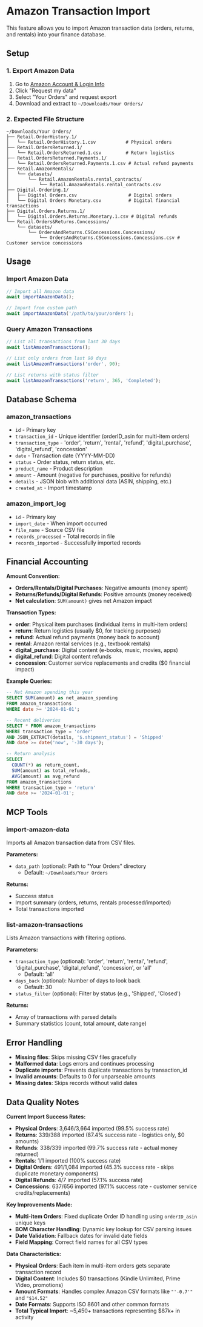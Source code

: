 # Amazon Transaction Import

This feature allows you to import Amazon transaction data (orders, returns, and rentals) into your finance database.

## Setup

### 1. Export Amazon Data
1. Go to [Amazon Account & Login Info](https://www.amazon.com/gp/privacyprefs/manager)
2. Click "Request my data" 
3. Select "Your Orders" and request export
4. Download and extract to `~/Downloads/Your Orders/`

### 2. Expected File Structure
```
~/Downloads/Your Orders/
├── Retail.OrderHistory.1/
│   └── Retail.OrderHistory.1.csv           # Physical orders
├── Retail.OrdersReturned.1/
│   └── Retail.OrdersReturned.1.csv         # Return logistics
├── Retail.OrdersReturned.Payments.1/
│   └── Retail.OrdersReturned.Payments.1.csv # Actual refund payments
├── Retail.AmazonRentals/
│   └── datasets/
│       └── Retail.AmazonRentals.rental_contracts/
│           └── Retail.AmazonRentals.rental_contracts.csv
├── Digital-Ordering.1/
│   ├── Digital Orders.csv                   # Digital orders
│   └── Digital Orders Monetary.csv          # Digital financial transactions
├── Digital.Orders.Returns.1/
│   └── Digital.Orders.Returns.Monetary.1.csv # Digital refunds
└── Retail.Orders&Returns.Concessions/
    └── datasets/
        └── OrdersAndReturns.CSConcessions.Concessions/
            └── OrdersAndReturns.CSConcessions.Concessions.csv # Customer service concessions
```

## Usage

### Import Amazon Data
```typescript
// Import all Amazon data
await importAmazonData();

// Import from custom path
await importAmazonData('/path/to/your/orders');
```

### Query Amazon Transactions
```typescript
// List all transactions from last 30 days
await listAmazonTransactions();

// List only orders from last 90 days
await listAmazonTransactions('order', 90);

// List returns with status filter
await listAmazonTransactions('return', 365, 'Completed');
```

## Database Schema

### amazon_transactions
- `id` - Primary key
- `transaction_id` - Unique identifier (orderID_asin for multi-item orders)
- `transaction_type` - 'order', 'return', 'rental', 'refund', 'digital_purchase', 'digital_refund', 'concession'
- `date` - Transaction date (YYYY-MM-DD)
- `status` - Order status, return status, etc.
- `product_name` - Product description
- `amount` - Amount (negative for purchases, positive for refunds)
- `details` - JSON blob with additional data (ASIN, shipping, etc.)
- `created_at` - Import timestamp

### amazon_import_log
- `id` - Primary key
- `import_date` - When import occurred
- `file_name` - Source CSV file
- `records_processed` - Total records in file
- `records_imported` - Successfully imported records

## Financial Accounting

**Amount Convention:**
- **Orders/Rentals/Digital Purchases**: Negative amounts (money spent)
- **Returns/Refunds/Digital Refunds**: Positive amounts (money received)
- **Net calculation**: `SUM(amount)` gives net Amazon impact

**Transaction Types:**
- **order**: Physical item purchases (individual items in multi-item orders)
- **return**: Return logistics (usually $0, for tracking purposes)
- **refund**: Actual refund payments (money back to account)
- **rental**: Amazon rental services (e.g., textbook rentals)
- **digital_purchase**: Digital content (e-books, music, movies, apps)
- **digital_refund**: Digital content refunds
- **concession**: Customer service replacements and credits ($0 financial impact)

**Example Queries:**
```sql
-- Net Amazon spending this year
SELECT SUM(amount) as net_amazon_spending 
FROM amazon_transactions 
WHERE date >= '2024-01-01';

-- Recent deliveries
SELECT * FROM amazon_transactions 
WHERE transaction_type = 'order' 
AND JSON_EXTRACT(details, '$.shipment_status') = 'Shipped'
AND date >= date('now', '-30 days');

-- Return analysis
SELECT 
  COUNT(*) as return_count,
  SUM(amount) as total_refunds,
  AVG(amount) as avg_refund
FROM amazon_transactions 
WHERE transaction_type = 'return' 
AND date >= '2024-01-01';
```

## MCP Tools

### import-amazon-data
Imports all Amazon transaction data from CSV files.

**Parameters:**
- `data_path` (optional): Path to "Your Orders" directory
  - Default: `~/Downloads/Your Orders`

**Returns:**
- Success status
- Import summary (orders, returns, rentals processed/imported)
- Total transactions imported

### list-amazon-transactions
Lists Amazon transactions with filtering options.

**Parameters:**
- `transaction_type` (optional): 'order', 'return', 'rental', 'refund', 'digital_purchase', 'digital_refund', 'concession', or 'all'
  - Default: 'all'
- `days_back` (optional): Number of days to look back
  - Default: 30
- `status_filter` (optional): Filter by status (e.g., 'Shipped', 'Closed')

**Returns:**
- Array of transactions with parsed details
- Summary statistics (count, total amount, date range)

## Error Handling

- **Missing files**: Skips missing CSV files gracefully
- **Malformed data**: Logs errors and continues processing
- **Duplicate imports**: Prevents duplicate transactions by transaction_id
- **Invalid amounts**: Defaults to 0 for unparseable amounts
- **Missing dates**: Skips records without valid dates

## Data Quality Notes

**Current Import Success Rates:**
- **Physical Orders**: 3,646/3,664 imported (99.5% success rate)
- **Returns**: 339/388 imported (87.4% success rate - logistics only, $0 amounts)
- **Refunds**: 338/339 imported (99.7% success rate - actual money returned)
- **Rentals**: 1/1 imported (100% success rate)
- **Digital Orders**: 491/1,084 imported (45.3% success rate - skips duplicate monetary components)
- **Digital Refunds**: 4/7 imported (57.1% success rate)
- **Concessions**: 637/656 imported (97.1% success rate - customer service credits/replacements)

**Key Improvements Made:**
- **Multi-item Orders**: Fixed duplicate Order ID handling using `orderID_asin` unique keys
- **BOM Character Handling**: Dynamic key lookup for CSV parsing issues
- **Date Validation**: Fallback dates for invalid date fields
- **Field Mapping**: Correct field names for all CSV types

**Data Characteristics:**
- **Physical Orders**: Each item in multi-item orders gets separate transaction record
- **Digital Content**: Includes $0 transactions (Kindle Unlimited, Prime Video, promotions)
- **Amount Formats**: Handles complex Amazon CSV formats like `"'-0.7'"` and `"$14.52"`
- **Date Formats**: Supports ISO 8601 and other common formats
- **Total Typical Import**: ~5,450+ transactions representing $87k+ in activity 